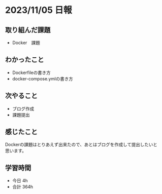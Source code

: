 # 2023/11/05 日報

## 取り組んだ課題
- Docker　課題

## わかったこと
- Dockerfileの書き方
- docker-compose.ymlの書き方

## 次やること
- ブログ作成
- 課題提出

## 感じたこと
Dockerの課題はとりあえず出来たので、あとはブログを作成して提出したいと思います。

## 学習時間
- 今日 4h
- 合計 364h
